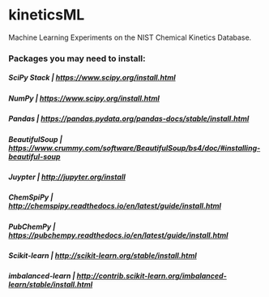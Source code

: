 # kineticsML
Machine Learning Experiments on the NIST Chemical Kinetics Database.

### Packages you may need to install:
##### SciPy Stack | https://www.scipy.org/install.html
##### NumPy | https://www.scipy.org/install.html
##### Pandas | https://pandas.pydata.org/pandas-docs/stable/install.html
##### BeautifulSoup | https://www.crummy.com/software/BeautifulSoup/bs4/doc/#installing-beautiful-soup
##### Juypter | http://jupyter.org/install
##### ChemSpiPy | http://chemspipy.readthedocs.io/en/latest/guide/install.html
##### PubChemPy | https://pubchempy.readthedocs.io/en/latest/guide/install.html
##### Scikit-learn | http://scikit-learn.org/stable/install.html
##### imbalanced-learn | http://contrib.scikit-learn.org/imbalanced-learn/stable/install.html
